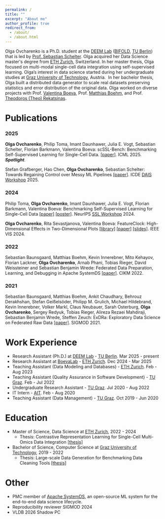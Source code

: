 ```yaml
---
permalink: /
title: ""
excerpt: "About me"
author_profile: true
redirect_from: 
  - /about/
  - /about.html
---
```


Olga Ovcharenko is a Ph.D. student at the [DEEM Lab](https://deem.berlin) ([BIFOLD](https://www.bifold.berlin), [TU Berlin](https://www.tu.berlin)) that is led by [Prof. Sebastian Schelter](https://deem.berlin/#professor). Olga acquired her Data Science master's degree from [ETH Zurich](https://ethz.ch/de.html), Switzerland. 
In her master thesis, Olga focused on multi-modal single-cell data integration using self-supervised learning.
Olga’s interest in data science started during her undergraduate studies at [Graz University of Technology](https://www.tugraz.at/home/), Austria. 
In her bachelor thesis, Olga built a distributed data generator to scale real datasets preserving statistics and error distribution of the original data.
Olga worked on diverse projects with Prof. [Valentina Boeva](http://boevalab.inf.ethz.ch/contacts.html), Prof. [Matthias Boehm](https://mboehm7.github.io/), and Prof. [Theodoros (Theo) Rekatsinas](https://thodrek.github.io).
<!-- Currently, Olga is working on her semester project with Prof. [Valentina Boeva](http://boevalab.inf.ethz.ch/contacts.html). -->

<!-- As a continuation of her research work, Olga is currently collaborating with [Prof. Theodoros (Theo) Rekatsinas](https://thodrek.github.io) in the Systems Lab at ETH Zurich.  -->

Publications
======
### 2025 

**Olga Ovcharenko**, Philip Toma, Imant Daunhawer, Julia E. Vogt, Sebastian Schelter, Florian Barkmann, Valentina Boeva: scSSL-Bench: Benchmarking Self-Supervised Learning for Single-Cell Data. [[paper]](https://openreview.net/forum?id=jnPHZqcUdn&referrer=%5BAuthor%20Console%5D(%2Fgroup%3Fid%3DICML.cc%2F2025%2FConference%2FAuthors%23your-submissions)). ICML 2025. ***Spotlight***.

Stefan Grafberger, Hao Chen, **Olga Ovcharenko**, Sebastian Schelter: Towards Regaining Control over Messy ML Pipelines [[paper]](https://deem.berlin/pdf/dais-lester.pdf). ICDE [DAIS Workshop](https://dais-workshop-icde.github.io) 2025.


### 2024 

Philip Toma, **Olga Ovcharenko**, Imant Daunhawer, Julia E. Vogt, Florian Barkmann, Valentina Boeva: Benchmarking Self-Supervised Learning for Single-Cell Data [[paper]](2024.11.04.620867v1.full.pdf) [[poster]](poster.pdf). NeurIPS [SSL Workshop](https://sslneurips2024.github.io) 2024.

**Olga Ovcharenko**, Rita Sevastjanova, Valentina Boeva: FeatureClock: High-Dimensional Effects in Two-Dimensional Plots [[library]](https://pypi.org/project/feature-clock/) [[paper]](https://arxiv.org/abs/2408.01294) [[slides]](FeatureClock.pdf). IEEE VIS 2024.


### 2022 

Sebastian Baunsgaard, Matthias Boehm, Kevin Innerebner, Mito Kehayov, Florian Lackner, **Olga Ovcharenko**, Arnab Phani, Tobias Rieger, David Weissteiner and Sebastian Benjamin Wrede: Federated Data Preparation, Learning, and Debugging in Apache SystemDS [[paper]](https://dl.acm.org/doi/10.1145/3511808.3557162). CIKM 2022.


### 2021

Sebastian Baunsgaard, Matthias Boehm, Ankit Chaudhary, Behrouz Derakhshan, Stefan Geißelsöder, Philipp M. Grulich, Michael Hildebrand, Kevin Innerebner, Volker Markl, Claus Neubauer, Sarah Osterburg, **Olga Ovcharenko**, Sergey Redyuk, Tobias Rieger, Alireza Rezaei Mahdiraji, Sebastian Benjamin Wrede, Steffen Zeuch:
ExDRa: Exploratory Data Science on Federated Raw Data [[paper]](https://dl.acm.org/doi/10.1145/3448016.3457549).
SIGMOD 2021.

Work Experience
======
- Research Assistant (Ph.D.) at [DEEM Lab](https://deem.berlin) - [TU Berlin](https://www.tu.berlin). Mar 2025 - present
- Research Assistant at [BoevaLab](http://boevalab.inf.ethz.ch) - [ETH Zurich](https://ethz.ch/de.html). Dec 2024 - Mar 2025
- Teaching Assistant (Data Modeling and Databases) - [ETH Zurich](https://ethz.ch/de.html). Feb - Aug 2023 
- Teaching Assistant (Quality Assurance in Software Development) - [TU Graz](https://www.tugraz.at/home/). Feb - Jul 2022 
- Undergraduate Research Assistant - [TU Graz](https://www.tugraz.at/home/). Jul 2020 - Aug 2022
- IT Intern - [AIT](http://ait.co.at). Feb - Aug 2020
- Teaching Assistant (Data Management) - [TU Graz](https://www.tugraz.at/home/). Oct 2019 - Jun 2020

Education
======
- Master of Science, Data Science at [ETH Zurich](https://ethz.ch/de.html), 2022 - 2024
  - Thesis: Contrastive Representation Learning for Single-Cell Multi-Omics Data Integration [[thesis]](https://github.com/OlgaOvcharenko/MT_Doc/blob/main/MT_Doc.pdf)
- Bachelor of Science, Computer Science at [Graz University of Technology](https://www.tugraz.at/home/), 2019 - 2022
  - Thesis: Large-scale Data Generation for Benchmarking Data Cleaning Tools [[thesis]](https://github.com/OlgaOvcharenko/BT_Doc/blob/main/OlgaOvcharenko_BT.pdf)

Other
======
- PMC member of [Apache SystemDS](https://systemds.apache.org/), an open-source ML system for the end-to-end data science lifecycle.
- Reproducibility reviewer SIGMOD 2024
- VLDB 2026 Shadow PC
